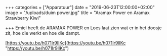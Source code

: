 +++
categories = ["Apparatuur"]
date = "2019-06-23T12:00:00+02:00"
image = "/uploads/duim power.jpg"
title = "Aramax Power en Aramax Strawberry Kiwi"

+++
Emiel heeft de ARAMAX POWER en Loes laat zien wat er in het doosje zit, hoe die werkt en hoe die dampt.

[https://youtu.be/h071Ir9lIKc](https://youtu.be/h071Ir9lIKc "https://youtu.be/h071Ir9lIKc")